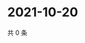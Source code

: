 # 2021-10-20

共 0 条

<!-- BEGIN WEIBO -->
<!-- 最后更新时间 Wed Oct 20 2021 19:09:25 GMT+0800 (China Standard Time) -->

<!-- END WEIBO -->
